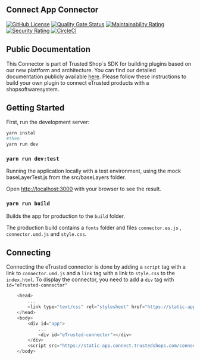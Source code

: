 ## Connect App Connector
[![GitHub License](https://img.shields.io/badge/license-MIT-lightgrey.svg)](https://github.com/trustedshops-public/connect-app-connector/blob/main/LICENSE)
[![Quality Gate Status](https://sonarcloud.io/api/project_badges/measure?project=trustedshops-public_connect-app-connector&metric=alert_status)](https://sonarcloud.io/summary/new_code?id=trustedshops-public_connect-app-connector)
[![Maintainability Rating](https://sonarcloud.io/api/project_badges/measure?project=trustedshops-public_connect-app-connector&metric=sqale_rating)](https://sonarcloud.io/summary/new_code?id=trustedshops-public_connect-app-connector)
[![Security Rating](https://sonarcloud.io/api/project_badges/measure?project=trustedshops-public_connect-app-connector&metric=security_rating)](https://sonarcloud.io/summary/new_code?id=trustedshops-public_connect-app-connector)
[![CircleCI](https://circleci.com/gh/trustedshops/connect-etrusted-app-spike.svg?style=svg&circle-token=51d72e86b87f9bbe9a8dab15a236d21d1418bf8d)](https://app.circleci.com/pipelines/github/trustedshops/connect-etrusted-app-spike)

## Public Documentation
This Connector is part of Trusted Shop´s SDK for building plugins based on our new plattform and architecture. You can find our detailed documentation publicly available [here](https://developers.etrusted.com/solutions/newgen-sdk/introduction.html). Please follow these instructions to build your own plugin to connect eTrusted products with a shopsoftwaresystem.

## Getting Started

First, run the development server:

```bash
yarn instal
#then
yarn run dev

```
### `yarn run dev:test`

Running the application locally with a test environment, using the mock baseLayerTest.js from the src/baseLayers folder.

Open [http://localhost:3000](http://localhost:3000) with your browser to see the result.

### `yarn run build`

Builds the app for production to the `build` folder.

The production build contains a `fonts` folder and files `connector.es.js` , `connector.umd.js` and `style.css`.

## Connecting

Connecting the eTrusted connector is done by adding a `script` tag with a link to `connector.umd.js` and a `link` tag with a link to `style.css` to the `index.html`.
To display the connector, you need to add a `div` tag with `id="eTrusted-connector"`


```js 
    <head>
        ...
        <link type="text/css" rel="stylesheet" href="https://static-app.connect.trustedshops.com/connector/style.css">
    </head>
    <body>
        <div id="app">
            ...
            <div id="eTrusted-connector"></div>
        </div>
        <script src="https://static-app.connect.trustedshops.com/connector/connector.umd.js"></script>
    </body>
```
